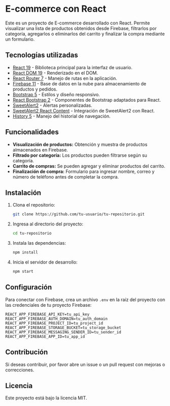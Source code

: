 # E-commerce con React

Este es un proyecto de E-commerce desarrollado con React. Permite visualizar una lista de productos obtenidos desde Firebase, filtrarlos por categoría, agregarlos o eliminarlos del carrito y finalizar la compra mediante un formulario.

## Tecnologías utilizadas

- [React 19](https://react.dev/) - Biblioteca principal para la interfaz de usuario.
- [React DOM 19](https://react.dev/) - Renderizado en el DOM.
- [React Router 7](https://reactrouter.com/) - Manejo de rutas en la aplicación.
- [Firebase 11](https://firebase.google.com/docs) - Base de datos en la nube para almacenamiento de productos y pedidos.
- [Bootstrap 5](https://getbootstrap.com/docs/5.3/getting-started/introduction/) - Estilos y diseño responsivo.
- [React Bootstrap 2](https://react-bootstrap.github.io/) - Componentes de Bootstrap adaptados para React.
- [SweetAlert2](https://sweetalert2.github.io/) - Alertas personalizadas.
- [SweetAlert2 React Content](https://github.com/sweetalert2/sweetalert2-react-content) - Integración de SweetAlert2 con React.
- [History 5](https://github.com/remix-run/history) - Manejo del historial de navegación.

## Funcionalidades

- **Visualización de productos:** Obtención y muestra de productos almacenados en Firebase.
- **Filtrado por categoría:** Los productos pueden filtrarse según su categoría.
- **Carrito de compras:** Se pueden agregar y eliminar productos del carrito.
- **Finalización de compra:** Formulario para ingresar nombre, correo y número de teléfono antes de completar la compra.

## Instalación

1. Clona el repositorio:
   ```sh
   git clone https://github.com/tu-usuario/tu-repositorio.git
   ```
2. Ingresa al directorio del proyecto:
   ```sh
   cd tu-repositorio
   ```
3. Instala las dependencias:
   ```sh
   npm install
   ```
4. Inicia el servidor de desarrollo:
   ```sh
   npm start
   ```

## Configuración

Para conectar con Firebase, crea un archivo `.env` en la raíz del proyecto con las credenciales de tu proyecto Firebase:

```
REACT_APP_FIREBASE_API_KEY=tu_api_key
REACT_APP_FIREBASE_AUTH_DOMAIN=tu_auth_domain
REACT_APP_FIREBASE_PROJECT_ID=tu_project_id
REACT_APP_FIREBASE_STORAGE_BUCKET=tu_storage_bucket
REACT_APP_FIREBASE_MESSAGING_SENDER_ID=tu_sender_id
REACT_APP_FIREBASE_APP_ID=tu_app_id
```

## Contribución

Si deseas contribuir, por favor abre un issue o un pull request con mejoras o correcciones.

## Licencia

Este proyecto está bajo la licencia MIT.